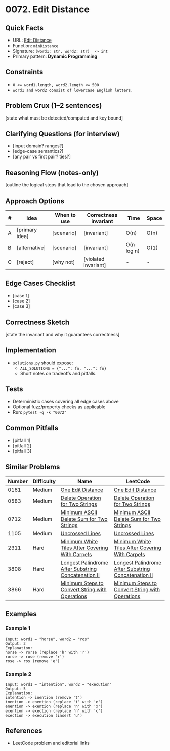 # 0072. Edit Distance

## Quick Facts

- URL: [Edit Distance](https://leetcode.com/problems/edit-distance/)
- Function: `minDistance`
- Signature: `(word1: str, word2: str)  -> int`
- Primary pattern: **Dynamic Programming**

## Constraints

- `0 <= word1.length, word2.length <= 500`
- `word1 and word2 consist of lowercase English letters.`

## Problem Crux (1–2 sentences)

[state what must be detected/computed and key bound]

## Clarifying Questions (for interview)

- [input domain? ranges?]
- [edge-case semantics?]
- [any pair vs first pair? ties?]

## Reasoning Flow (notes-only)

[outline the logical steps that lead to the chosen approach]

## Approach Options

| # | Idea | When to use | Correctness invariant | Time | Space |
|---|------|-------------|-----------------------|------|-------|
| A | [primary idea] | [scenario] | [invariant] | O(n) | O(n) |
| B | [alternative] | [scenario] | [invariant] | O(n log n) | O(1) |
| C | [reject] | [why not] | [violated invariant] | - | - |

## Edge Cases Checklist

- [case 1]
- [case 2]
- [case 3]

## Correctness Sketch

[state the invariant and why it guarantees correctness]

## Implementation

- `solutions.py` should expose:
  - `ALL_SOLUTIONS = {"...": fn, "...": fn}`
  - Short notes on tradeoffs and pitfalls.

## Tests

- Deterministic cases covering all edge cases above
- Optional fuzz/property checks as applicable
- Run: `pytest -q -k "0072"`

## Common Pitfalls

- [pitfall 1]
- [pitfall 2]
- [pitfall 3]

## Similar Problems

| Number | Difficulty | Name | LeetCode |
|---|---|---|---|
| 0161 | Medium | [One Edit Distance](../0161-one-edit-distance/readme.md) | [One Edit Distance](https://leetcode.com/problems/one-edit-distance/) |
| 0583 | Medium | [Delete Operation for Two Strings](../0583-delete-operation-for-two-strings/readme.md) | [Delete Operation for Two Strings](https://leetcode.com/problems/delete-operation-for-two-strings/) |
| 0712 | Medium | [Minimum ASCII Delete Sum for Two Strings](../0712-minimum-ascii-delete-sum-for-two-strings/readme.md) | [Minimum ASCII Delete Sum for Two Strings](https://leetcode.com/problems/minimum-ascii-delete-sum-for-two-strings/) |
| 1105 | Medium | [Uncrossed Lines](../1105-uncrossed-lines/readme.md) | [Uncrossed Lines](https://leetcode.com/problems/uncrossed-lines/) |
| 2311 | Hard | [Minimum White Tiles After Covering With Carpets](../2311-minimum-white-tiles-after-covering-with-carpets/readme.md) | [Minimum White Tiles After Covering With Carpets](https://leetcode.com/problems/minimum-white-tiles-after-covering-with-carpets/) |
| 3808 | Hard | [Longest Palindrome After Substring Concatenation II](../3808-longest-palindrome-after-substring-concatenation-ii/readme.md) | [Longest Palindrome After Substring Concatenation II](https://leetcode.com/problems/longest-palindrome-after-substring-concatenation-ii/) |
| 3866 | Hard | [Minimum Steps to Convert String with Operations](../3866-minimum-steps-to-convert-string-with-operations/readme.md) | [Minimum Steps to Convert String with Operations](https://leetcode.com/problems/minimum-steps-to-convert-string-with-operations/) |

## Examples

### Example 1

```text
Input: word1 = "horse", word2 = "ros"
Output: 3
Explanation:
horse -> rorse (replace 'h' with 'r')
rorse -> rose (remove 'r')
rose -> ros (remove 'e')
```

### Example 2

```text
Input: word1 = "intention", word2 = "execution"
Output: 5
Explanation:
intention -> inention (remove 't')
inention -> enention (replace 'i' with 'e')
enention -> exention (replace 'n' with 'x')
exention -> exection (replace 'n' with 'c')
exection -> execution (insert 'u')
```

## References

- LeetCode problem and editorial links
